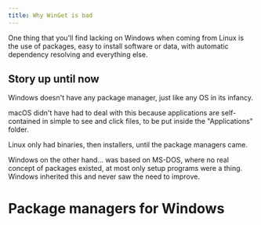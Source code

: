 ```yaml
---
title: Why WinGet is bad
---
```


One thing that you'll find lacking on Windows when coming from Linux is the use of packages, easy to install software or data, with automatic dependency resolving and everything else.

## Story up until now

Windows doesn't have any package manager, just like any OS in its infancy.

macOS didn't have had to deal with this because applications are self-contained in simple to see and click files, to be put inside the "Applications" folder.

Linux only had binaries, then installers, until the package managers came.

Windows on the other hand... was based on MS-DOS, where no real concept of packages existed, at most only setup programs were a thing. Windows inherited this and never saw the need to improve.

# Package managers for Windows

